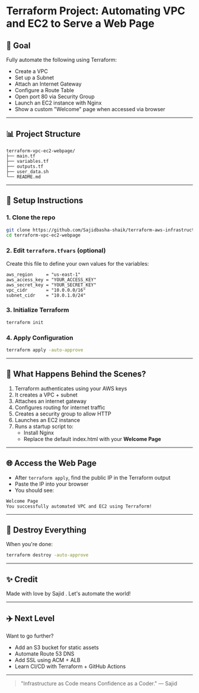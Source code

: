 # Terraform Project: Automating VPC and EC2 to Serve a Web Page

## 💪 Goal
Fully automate the following using Terraform:

- Create a VPC
- Set up a Subnet
- Attach an Internet Gateway
- Configure a Route Table
- Open port 80 via Security Group
- Launch an EC2 instance with Nginx
- Show a custom "Welcome" page when accessed via browser

---

## 📊 Project Structure

```
terraform-vpc-ec2-webpage/
├── main.tf
├── variables.tf
├── outputs.tf
├── user_data.sh
└── README.md
```

---

## 🔧 Setup Instructions

### 1. Clone the repo
```bash
git clone https://github.com/Sajidbasha-shaik/terraform-aws-infrastructure.git
cd terraform-vpc-ec2-webpage
```

### 2. Edit `terraform.tfvars` (optional)
Create this file to define your own values for the variables:
```hcl
aws_region     = "us-east-1"
aws_access_key = "YOUR_ACCESS_KEY"
aws_secret_key = "YOUR_SECRET_KEY"
vpc_cidr       = "10.0.0.0/16"
subnet_cidr    = "10.0.1.0/24"
```

### 3. Initialize Terraform
```bash
terraform init
```

### 4. Apply Configuration
```bash
terraform apply -auto-approve
```

---

## 🚀 What Happens Behind the Scenes?
1. Terraform authenticates using your AWS keys
2. It creates a VPC + subnet
3. Attaches an internet gateway
4. Configures routing for internet traffic
5. Creates a security group to allow HTTP
6. Launches an EC2 instance
7. Runs a startup script to:
   - Install Nginx
   - Replace the default index.html with your **Welcome Page**

---

## 🌐 Access the Web Page

- After `terraform apply`, find the public IP in the Terraform output
- Paste the IP into your browser
- You should see:

```
Welcome Page
You successfully automated VPC and EC2 using Terraform!
```

---

## 🚫 Destroy Everything
When you're done:
```bash
terraform destroy -auto-approve
```

---

## ✨ Credit
Made with love by Sajid . Let's automate the world!

---

## ✈️ Next Level
Want to go further?
- Add an S3 bucket for static assets
- Automate Route 53 DNS
- Add SSL using ACM + ALB
- Learn CI/CD with Terraform + GitHub Actions

---

> "Infrastructure as Code means Confidence as a Coder."
> — Sajid
